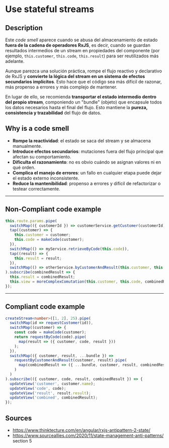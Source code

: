 # Use stateful streams

## Description

Este *code smell* aparece cuando se abusa del almacenamiento de estado **fuera de la cadena de operadores RxJS**, es decir, cuando se guardan resultados intermedios de un stream en propiedades del componente (por ejemplo, `this.customer`, `this.code`, `this.result`) para ser reutilizados más adelante.

Aunque parezca una solución práctica, rompe el flujo reactivo y declarativo de RxJS y **convierte la lógica del stream en un sistema de efectos secundarios implícitos**. Esto hace que el código sea más difícil de razonar, más propenso a errores y más complejo de mantener.

En lugar de ello, se recomienda **transportar el estado intermedio dentro del propio stream**, componiendo un "bundle" (objeto) que encapsule todos los datos necesarios hasta el final del flujo. Esto mantiene la **pureza, consistencia y trazabilidad** del flujo de datos.

## Why is a code smell

- **Rompe la reactividad**: el estado se saca del stream y se almacena manualmente.
- **Introduce efectos secundarios**: mutaciones fuera del flujo principal que afectan su comportamiento.
- **Dificulta el razonamiento**: no es obvio cuándo se asignan valores ni en qué orden.
- **Complica el manejo de errores**: un fallo en cualquier etapa puede dejar el estado externo inconsistente.
- **Reduce la mantenibilidad**: propenso a errores y difícil de refactorizar o testear correctamente.

---
## Non-Compliant code example
```ts
this.route.params.pipe(
  switchMap(({ customerId }) => customerService.getCustomer(customerId)),
  tap((customer) => {
    this.customer = customer;
    this.code = makeCode(customer);
  }),
  switchMap(() => myService.retrieveByCode(this.code)),
  tap((result) => {
    this.result = result;
  }),
  switchMap(() => otherService.byCustomerAndResult(this.customer, this.result)),
).subscribe(combinedResult => {
  this.result = combinedResult;
  this.view = moreComplexComutation(this.customer, this.code, combinedResult);
});
```
---
## Compliant code example
```ts
createStream<number>([1, 2], 25).pipe(
  switchMap(id => requestCustomer(id)),
  switchMap((customer) => {
    const code = makeCode(customer);
    return requestByCode(code).pipe(
      map(result => ({ customer, code, result }))
    );
  }),
  switchMap(({ customer, result, ...bundle }) =>
    requestByCustomerAndResult(customer, result).pipe(
      map(combinedResult => ({ ...bundle, customer, result, combinedResult }))
    )
  )
).subscribe(({ customer, code, result, combinedResult }) => {
  updateView('customer', customer.name);
  updateView('code', code);
  updateView('result', result.result);
  updateView('combined', combinedResult);
});
```

[source]:https://www.thinktecture.com/en/angular/rxjs-antipattern-2-state/
## Sources
- https://www.thinktecture.com/en/angular/rxjs-antipattern-2-state/ 
- https://www.sourceallies.com/2020/11/state-management-anti-patterns/ section 5